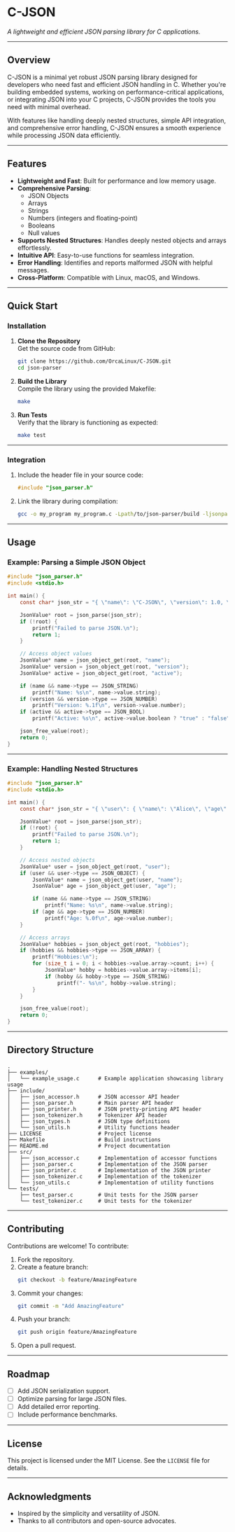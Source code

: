 # **C-JSON**

_A lightweight and efficient JSON parsing library for C applications._

---

## **Overview**

C-JSON is a minimal yet robust JSON parsing library designed for developers who need fast and efficient JSON handling in C. Whether you're building embedded systems, working on performance-critical applications, or integrating JSON into your C projects, C-JSON provides the tools you need with minimal overhead.

With features like handling deeply nested structures, simple API integration, and comprehensive error handling, C-JSON ensures a smooth experience while processing JSON data efficiently.

---

## **Features**

- **Lightweight and Fast**: Built for performance and low memory usage.
- **Comprehensive Parsing**:
  - JSON Objects
  - Arrays
  - Strings
  - Numbers (integers and floating-point)
  - Booleans
  - Null values
- **Supports Nested Structures**: Handles deeply nested objects and arrays effortlessly.
- **Intuitive API**: Easy-to-use functions for seamless integration.
- **Error Handling**: Identifies and reports malformed JSON with helpful messages.
- **Cross-Platform**: Compatible with Linux, macOS, and Windows.

---

## **Quick Start**

### **Installation**

1. **Clone the Repository**  
   Get the source code from GitHub:

   ```bash
   git clone https://github.com/OrcaLinux/C-JSON.git
   cd json-parser
   ```

2. **Build the Library**  
   Compile the library using the provided Makefile:

   ```bash
   make
   ```

3. **Run Tests**  
   Verify that the library is functioning as expected:

   ```bash
   make test
   ```

---

### **Integration**

1. Include the header file in your source code:

   ```c
   #include "json_parser.h"
   ```

2. Link the library during compilation:

   ```bash
   gcc -o my_program my_program.c -Lpath/to/json-parser/build -ljsonparser
   ```

---

## **Usage**

### **Example: Parsing a Simple JSON Object**

```c
#include "json_parser.h"
#include <stdio.h>

int main() {
    const char* json_str = "{ \"name\": \"C-JSON\", \"version\": 1.0, \"active\": true }";

    JsonValue* root = json_parse(json_str);
    if (!root) {
        printf("Failed to parse JSON.\n");
        return 1;
    }

    // Access object values
    JsonValue* name = json_object_get(root, "name");
    JsonValue* version = json_object_get(root, "version");
    JsonValue* active = json_object_get(root, "active");

    if (name && name->type == JSON_STRING)
        printf("Name: %s\n", name->value.string);
    if (version && version->type == JSON_NUMBER)
        printf("Version: %.1f\n", version->value.number);
    if (active && active->type == JSON_BOOL)
        printf("Active: %s\n", active->value.boolean ? "true" : "false");

    json_free_value(root);
    return 0;
}
```

---

### **Example: Handling Nested Structures**

```c
#include "json_parser.h"
#include <stdio.h>

int main() {
    const char* json_str = "{ \"user\": { \"name\": \"Alice\", \"age\": 25 }, \"hobbies\": [\"reading\", \"swimming\"] }";

    JsonValue* root = json_parse(json_str);
    if (!root) {
        printf("Failed to parse JSON.\n");
        return 1;
    }

    // Access nested objects
    JsonValue* user = json_object_get(root, "user");
    if (user && user->type == JSON_OBJECT) {
        JsonValue* name = json_object_get(user, "name");
        JsonValue* age = json_object_get(user, "age");

        if (name && name->type == JSON_STRING)
            printf("Name: %s\n", name->value.string);
        if (age && age->type == JSON_NUMBER)
            printf("Age: %.0f\n", age->value.number);
    }

    // Access arrays
    JsonValue* hobbies = json_object_get(root, "hobbies");
    if (hobbies && hobbies->type == JSON_ARRAY) {
        printf("Hobbies:\n");
        for (size_t i = 0; i < hobbies->value.array->count; i++) {
            JsonValue* hobby = hobbies->value.array->items[i];
            if (hobby && hobby->type == JSON_STRING)
                printf("- %s\n", hobby->value.string);
        }
    }

    json_free_value(root);
    return 0;
}
```

---

## **Directory Structure**

```
.
├── examples/
│   └── example_usage.c      # Example application showcasing library usage
├── include/
│   ├── json_accessor.h      # JSON accessor API header
│   ├── json_parser.h        # Main parser API header
│   ├── json_printer.h       # JSON pretty-printing API header
│   ├── json_tokenizer.h     # Tokenizer API header
│   ├── json_types.h         # JSON type definitions
│   └── json_utils.h         # Utility functions header
├── LICENSE                  # Project license
├── Makefile                 # Build instructions
├── README.md                # Project documentation
├── src/
│   ├── json_accessor.c      # Implementation of accessor functions
│   ├── json_parser.c        # Implementation of the JSON parser
│   ├── json_printer.c       # Implementation of the JSON printer
│   ├── json_tokenizer.c     # Implementation of the tokenizer
│   └── json_utils.c         # Implementation of utility functions
└── tests/
    ├── test_parser.c        # Unit tests for the JSON parser
    └── test_tokenizer.c     # Unit tests for the tokenizer
```

---

## **Contributing**

Contributions are welcome! To contribute:

1. Fork the repository.
2. Create a feature branch:
   ```bash
   git checkout -b feature/AmazingFeature
   ```
3. Commit your changes:
   ```bash
   git commit -m "Add AmazingFeature"
   ```
4. Push your branch:
   ```bash
   git push origin feature/AmazingFeature
   ```
5. Open a pull request.

---

## **Roadmap**

- [ ] Add JSON serialization support.
- [ ] Optimize parsing for large JSON files.
- [ ] Add detailed error reporting.
- [ ] Include performance benchmarks.

---

## **License**

This project is licensed under the MIT License. See the `LICENSE` file for details.

---

## **Acknowledgments**

- Inspired by the simplicity and versatility of JSON.
- Thanks to all contributors and open-source advocates.
